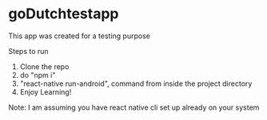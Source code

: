 # goDutchtestapp
This app was created for a testing purpose

Steps to run

1. Clone the repo
2. do "npm i"
3. "react-native run-android", command from inside the project directory
4. Enjoy Learning!

Note: I am assuming you have react native cli set up already on your system
